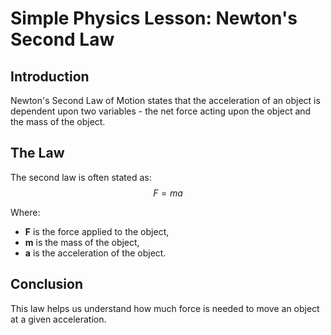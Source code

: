 # Simple Physics Lesson: Newton's Second Law

## Introduction
Newton's Second Law of Motion states that the acceleration of an object is dependent upon two variables - the net force acting upon the object and the mass of the object.

## The Law
The second law is often stated as:
$$ F = ma $$

Where:
- **F** is the force applied to the object,
- **m** is the mass of the object,
- **a** is the acceleration of the object.

## Conclusion
This law helps us understand how much force is needed to move an object at a given acceleration.
